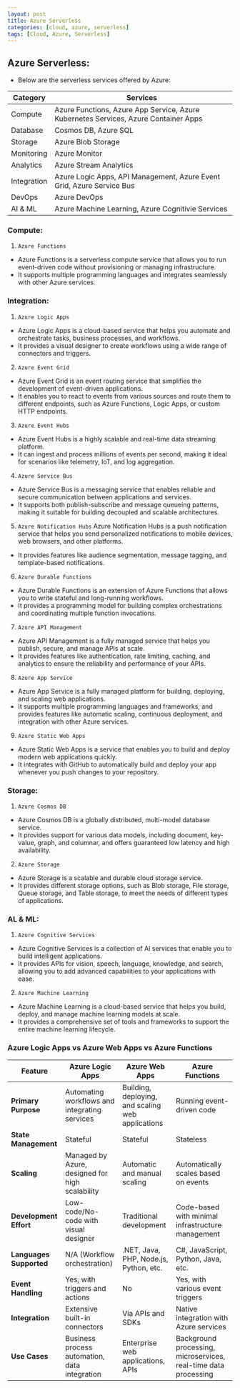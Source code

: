 ```yaml
---
layout: post
title: Azure Serverless
categories: [cloud, azure, serverless]
tags: [Cloud, Azure, Serverless]
---
```


##  Azure Serverless:
- Below are the serverless services offered by Azure:

| Category | Services | 
| -------- | -------- |
| Compute | Azure Functions, Azure App Service, Azure Kubernetes Services, Azure Container Apps | 
| Database | Cosmos DB, Azure SQL| 
| Storage | Azure Blob Storage |
| Monitoring | Azure Monitor |
| Analytics | Azure Stream Analytics | 
| Integration | Azure Logic Apps, API Management, Azure Event Grid, Azure Service Bus |
| DevOps | Azure DevOps | 
| AI & ML | Azure Machine Learning, Azure Cognitivie Services |


### Compute:
1. `Azure Functions`
- Azure Functions is a serverless compute service that allows you to run event-driven code without provisioning or managing infrastructure. 
- It supports multiple programming languages and integrates seamlessly with other Azure services.

### Integration:
1. `Azure Logic Apps`
- Azure Logic Apps is a cloud-based service that helps you automate and orchestrate tasks, business processes, and workflows. 
- It provides a visual designer to create workflows using a wide range of connectors and triggers.

2. `Azure Event Grid`
- Azure Event Grid is an event routing service that simplifies the development of event-driven applications. 
- It enables you to react to events from various sources and route them to different endpoints, such as Azure Functions, Logic Apps, or custom HTTP endpoints.

3. `Azure Event Hubs`
- Azure Event Hubs is a highly scalable and real-time data streaming platform. 
- It can ingest and process millions of events per second, making it ideal for scenarios like telemetry, IoT, and log aggregation.

4. `Azure Service Bus`
- Azure Service Bus is a messaging service that enables reliable and secure communication between applications and services. 
- It supports both publish-subscribe and message queueing patterns, making it suitable for building decoupled and scalable architectures.

5. `Azure Notification Hubs`
Azure Notification Hubs is a push notification service that helps you send personalized notifications to mobile devices, web browsers, and other platforms. 
- It provides features like audience segmentation, message tagging, and template-based notifications.

6. `Azure Durable Functions`
- Azure Durable Functions is an extension of Azure Functions that allows you to write stateful and long-running workflows. 
- It provides a programming model for building complex orchestrations and coordinating multiple function invocations.

7. `Azure API Management`
- Azure API Management is a fully managed service that helps you publish, secure, and manage APIs at scale. 
- It provides features like authentication, rate limiting, caching, and analytics to ensure the reliability and performance of your APIs.

8.  `Azure App Service`
- Azure App Service is a fully managed platform for building, deploying, and scaling web applications. 
- It supports multiple programming languages and frameworks, and provides features like automatic scaling, continuous deployment, and integration with other Azure services.

9. `Azure Static Web Apps`
- Azure Static Web Apps is a service that enables you to build and deploy modern web applications quickly. 
- It integrates with GitHub to automatically build and deploy your app whenever you push changes to your repository.

### Storage:
1. `Azure Cosmos DB`
- Azure Cosmos DB is a globally distributed, multi-model database service. 
- It provides support for various data models, including document, key-value, graph, and columnar, and offers guaranteed low latency and high availability.

2. `Azure Storage`
- Azure Storage is a scalable and durable cloud storage service. 
- It provides different storage options, such as Blob storage, File storage, Queue storage, and Table storage, to meet the needs of different types of applications.

### AL & ML:
1. `Azure Cognitive Services`
- Azure Cognitive Services is a collection of AI services that enable you to build intelligent applications. 
- It provides APIs for vision, speech, language, knowledge, and search, allowing you to add advanced capabilities to your applications with ease.

2. `Azure Machine Learning`
- Azure Machine Learning is a cloud-based service that helps you build, deploy, and manage machine learning models at scale. 
- It provides a comprehensive set of tools and frameworks to support the entire machine learning lifecycle.


### Azure Logic Apps vs Azure Web Apps vs Azure Functions

| Feature                 | Azure Logic Apps                                | Azure Web Apps                                     | Azure Functions                                      |
|-------------------------|-------------------------------------------------|---------------------------------------------------|------------------------------------------------------|
| **Primary Purpose**     | Automating workflows and integrating services   | Building, deploying, and scaling web applications | Running event-driven code                            |
| **State Management**    | Stateful                                        | Stateful                                          | Stateless                                             |
| **Scaling**             | Managed by Azure, designed for high scalability | Automatic and manual scaling                      | Automatically scales based on events                  |
| **Development Effort**  | Low-code/No-code with visual designer           | Traditional development                           | Code-based with minimal infrastructure management     |
| **Languages Supported** | N/A (Workflow orchestration)                    | .NET, Java, PHP, Node.js, Python, etc.            | C#, JavaScript, Python, Java, etc.                    |
| **Event Handling**      | Yes, with triggers and actions                  | No                                                | Yes, with various event triggers                      |
| **Integration**         | Extensive built-in connectors                   | Via APIs and SDKs                                 | Native integration with Azure services                |
| **Use Cases**           | Business process automation, data integration   | Enterprise web applications, APIs                 | Background processing, microservices, real-time data processing |
